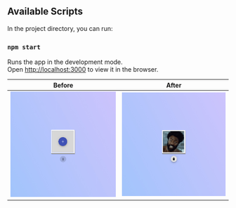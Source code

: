## Available Scripts

In the project directory, you can run:

### `npm start`

Runs the app in the development mode.<br />
Open [http://localhost:3000](http://localhost:3000) to view it in the browser.

| Before      | After      |
|------------|-------------|
| <img src="screenshots/1.jpg" width="400"> | <img src="screenshots/2.jpg" width="400"> |
